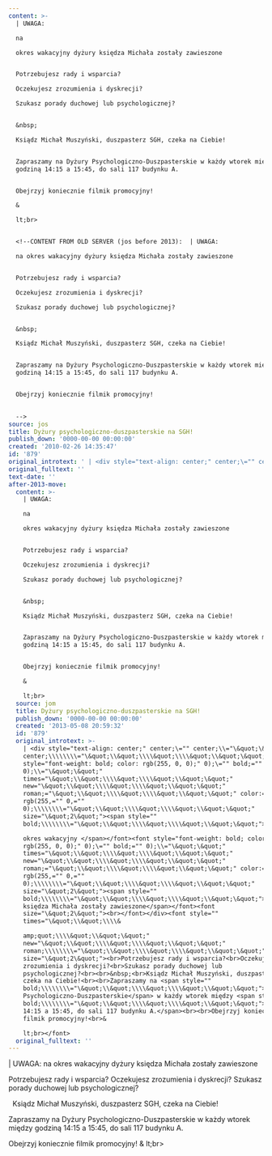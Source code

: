 ```yaml
---
content: >-
  | UWAGA:

  na 

  okres wakacyjny dyżury księdza Michała zostały zawieszone


  Potrzebujesz rady i wsparcia?

  Oczekujesz zrozumienia i dyskrecji?

  Szukasz porady duchowej lub psychologicznej?


  &nbsp;

  Ksiądz Michał Muszyński, duszpasterz SGH, czeka na Ciebie!


  Zapraszamy na Dyżury Psychologiczno-Duszpasterskie w każdy wtorek między
  godziną 14:15 a 15:45, do sali 117 budynku A.


  Obejrzyj koniecznie filmik promocyjny!

  &

  lt;br>


  <!--CONTENT FROM OLD SERVER (jos before 2013):  | UWAGA:

  na okres wakacyjny dyżury księdza Michała zostały zawieszone


  Potrzebujesz rady i wsparcia?

  Oczekujesz zrozumienia i dyskrecji?

  Szukasz porady duchowej lub psychologicznej?


  &nbsp;

  Ksiądz Michał Muszyński, duszpasterz SGH, czeka na Ciebie!


  Zapraszamy na Dyżury Psychologiczno-Duszpasterskie w każdy wtorek między
  godziną 14:15 a 15:45, do sali 117 budynku A.


  Obejrzyj koniecznie filmik promocyjny!

                                                                                            
  -->
source: jos
title: Dyżury psychologiczno-duszpasterskie na SGH!
publish_down: '0000-00-00 00:00:00'
created: '2010-02-26 14:35:47'
id: '879'
original_introtext: ' | <div style="text-align: center;" center;\="" center;\\="\&quot;\&quot;" center;\\\\\\\\="\&quot;\\&quot;\\\\&quot;\\\\&quot;\\&quot;\&quot;"><font style="font-weight: bold; color: rgb(255, 0, 0);" 0);\="" bold;="" 0);\\="\&quot;\&quot;" times="\&quot;\\&quot;\\\\&quot;\\\\&quot;\\&quot;\&quot;" new="\&quot;\\&quot;\\\\&quot;\\\\&quot;\\&quot;\&quot;" roman;="\&quot;\\&quot;\\\\&quot;\\\\&quot;\\&quot;\&quot;" color:="" rgb(255,="" 0,="" 0);\\\\\\\\="\&quot;\\&quot;\\\\&quot;\\\\&quot;\\&quot;\&quot;" size="\&quot;2\&quot;"><span style="" bold;\\\\\\\\="\&quot;\\&quot;\\\\&quot;\\\\&quot;\\&quot;\&quot;">UWAGA:<br>na okres wakacyjny </span></font><font style="font-weight: bold; color: rgb(255, 0, 0);" 0);\="" bold;="" 0);\\="\&quot;\&quot;" times="\&quot;\\&quot;\\\\&quot;\\\\&quot;\\&quot;\&quot;" new="\&quot;\\&quot;\\\\&quot;\\\\&quot;\\&quot;\&quot;" roman;="\&quot;\\&quot;\\\\&quot;\\\\&quot;\\&quot;\&quot;" color:="" rgb(255,="" 0,="" 0);\\\\\\\\="\&quot;\\&quot;\\\\&quot;\\\\&quot;\\&quot;\&quot;" size="\&quot;2\&quot;"><span style="" bold;\\\\\\\\="\&quot;\\&quot;\\\\&quot;\\\\&quot;\\&quot;\&quot;">dyżury księdza Michała zostały zawieszone</span></font><font size="\&quot;2\&quot;"><br></font></div><font style="" times="\&quot;\\&quot;\\\\&quot;\\\\&quot;\\&quot;\&quot;" new="\&quot;\\&quot;\\\\&quot;\\\\&quot;\\&quot;\&quot;" roman;\\\\\\\\="\&quot;\\&quot;\\\\&quot;\\\\&quot;\\&quot;\&quot;" size="\&quot;2\&quot;"><br>Potrzebujesz rady i wsparcia?<br>Oczekujesz zrozumienia i dyskrecji?<br>Szukasz porady duchowej lub psychologicznej?<br><br>&nbsp;<br>Ksiądz Michał Muszyński, duszpasterz SGH, czeka na Ciebie!<br><br>Zapraszamy na <span style="" bold;\\\\\\\\="\&quot;\\&quot;\\\\&quot;\\\\&quot;\\&quot;\&quot;">Dyżury Psychologiczno-Duszpasterskie</span> w każdy wtorek między <span style="" bold;\\\\\\\\="\&quot;\\&quot;\\\\&quot;\\\\&quot;\\&quot;\&quot;">godziną 14:15 a 15:45, do sali 117 budynku A.</span><br><br>Obejrzyj koniecznie filmik promocyjny!<br><br></font>                                                                                          '
original_fulltext: ''
text-date: ''
after-2013-move:
  content: >-
    | UWAGA:

    na 

    okres wakacyjny dyżury księdza Michała zostały zawieszone


    Potrzebujesz rady i wsparcia?

    Oczekujesz zrozumienia i dyskrecji?

    Szukasz porady duchowej lub psychologicznej?


    &nbsp;

    Ksiądz Michał Muszyński, duszpasterz SGH, czeka na Ciebie!


    Zapraszamy na Dyżury Psychologiczno-Duszpasterskie w każdy wtorek między
    godziną 14:15 a 15:45, do sali 117 budynku A.


    Obejrzyj koniecznie filmik promocyjny!

    &

    lt;br>
  source: jom
  title: Dyżury psychologiczno-duszpasterskie na SGH!
  publish_down: '0000-00-00 00:00:00'
  created: '2013-05-08 20:59:32'
  id: '879'
  original_introtext: >-
    | <div style="text-align: center;" center;\="" center;\\="\&quot;\&quot;"
    center;\\\\\\\\="\&quot;\\&quot;\\\\&quot;\\\\&quot;\\&quot;\&quot;"><font
    style="font-weight: bold; color: rgb(255, 0, 0);" 0);\="" bold;=""
    0);\\="\&quot;\&quot;"
    times="\&quot;\\&quot;\\\\&quot;\\\\&quot;\\&quot;\&quot;"
    new="\&quot;\\&quot;\\\\&quot;\\\\&quot;\\&quot;\&quot;"
    roman;="\&quot;\\&quot;\\\\&quot;\\\\&quot;\\&quot;\&quot;" color:=""
    rgb(255,="" 0,=""
    0);\\\\\\\\="\&quot;\\&quot;\\\\&quot;\\\\&quot;\\&quot;\&quot;"
    size="\&quot;2\&quot;"><span style=""
    bold;\\\\\\\\="\&quot;\\&quot;\\\\&quot;\\\\&quot;\\&quot;\&quot;">UWAGA:<br>na 

    okres wakacyjny </span></font><font style="font-weight: bold; color:
    rgb(255, 0, 0);" 0);\="" bold;="" 0);\\="\&quot;\&quot;"
    times="\&quot;\\&quot;\\\\&quot;\\\\&quot;\\&quot;\&quot;"
    new="\&quot;\\&quot;\\\\&quot;\\\\&quot;\\&quot;\&quot;"
    roman;="\&quot;\\&quot;\\\\&quot;\\\\&quot;\\&quot;\&quot;" color:=""
    rgb(255,="" 0,=""
    0);\\\\\\\\="\&quot;\\&quot;\\\\&quot;\\\\&quot;\\&quot;\&quot;"
    size="\&quot;2\&quot;"><span style=""
    bold;\\\\\\\\="\&quot;\\&quot;\\\\&quot;\\\\&quot;\\&quot;\&quot;">dyżury
    księdza Michała zostały zawieszone</span></font><font
    size="\&quot;2\&quot;"><br></font></div><font style=""
    times="\&quot;\\&quot;\\\\&

    amp;quot;\\\\&quot;\\&quot;\&quot;"
    new="\&quot;\\&quot;\\\\&quot;\\\\&quot;\\&quot;\&quot;"
    roman;\\\\\\\\="\&quot;\\&quot;\\\\&quot;\\\\&quot;\\&quot;\&quot;"
    size="\&quot;2\&quot;"><br>Potrzebujesz rady i wsparcia?<br>Oczekujesz
    zrozumienia i dyskrecji?<br>Szukasz porady duchowej lub
    psychologicznej?<br><br>&nbsp;<br>Ksiądz Michał Muszyński, duszpasterz SGH,
    czeka na Ciebie!<br><br>Zapraszamy na <span style=""
    bold;\\\\\\\\="\&quot;\\&quot;\\\\&quot;\\\\&quot;\\&quot;\&quot;">Dyżury
    Psychologiczno-Duszpasterskie</span> w każdy wtorek między <span style=""
    bold;\\\\\\\\="\&quot;\\&quot;\\\\&quot;\\\\&quot;\\&quot;\&quot;">godziną
    14:15 a 15:45, do sali 117 budynku A.</span><br><br>Obejrzyj koniecznie
    filmik promocyjny!<br>&

    lt;br></font>
  original_fulltext: ''
---
```

<time></time>

| UWAGA:
na 
okres wakacyjny dyżury księdza Michała zostały zawieszone

Potrzebujesz rady i wsparcia?
Oczekujesz zrozumienia i dyskrecji?
Szukasz porady duchowej lub psychologicznej?

&nbsp;
Ksiądz Michał Muszyński, duszpasterz SGH, czeka na Ciebie!

Zapraszamy na Dyżury Psychologiczno-Duszpasterskie w każdy wtorek między godziną 14:15 a 15:45, do sali 117 budynku A.

Obejrzyj koniecznie filmik promocyjny!
&
lt;br>

<!--CONTENT FROM OLD SERVER (jos before 2013):  | UWAGA:
na okres wakacyjny dyżury księdza Michała zostały zawieszone

Potrzebujesz rady i wsparcia?
Oczekujesz zrozumienia i dyskrecji?
Szukasz porady duchowej lub psychologicznej?

&nbsp;
Ksiądz Michał Muszyński, duszpasterz SGH, czeka na Ciebie!

Zapraszamy na Dyżury Psychologiczno-Duszpasterskie w każdy wtorek między godziną 14:15 a 15:45, do sali 117 budynku A.

Obejrzyj koniecznie filmik promocyjny!

                                                                                          
-->

<!--{{json:{"created_date":"2010-02-26 14:35:47","publish_down":"0000-00-00 00:00:00","id":"879"}}}-->